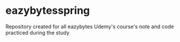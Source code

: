 # eazybytesspring
Repository created for all eazybytes Udemy's course's note and code practiced during the study
